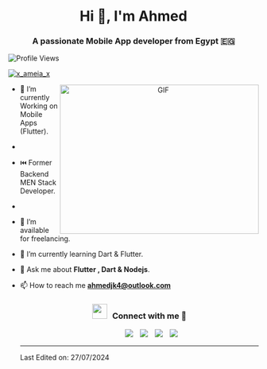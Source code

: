 <h1 align="center">Hi 👋, I'm 
Ahmed</h1>
<h3 align="center">A passionate Mobile App developer from Egypt  🇪🇬</h3>

<p align="left"> <img src="https://komarev.com/ghpvc/?username=ahmedjk4&color=0e75b6&style=flat" alt="Profile Views" /> </p>

<p align="left"> <a href="https://instagram.com/x_ameia_x" target="blank"><img src="https://img.shields.io/badge/Instagram-E4405F?style=for-the-badge&logo=instagram&logoColor=white" alt="x_ameia_x" /></a> </p>

<a target="_blank" align="center">
  <img align="right" top="500" height="300" width="400" alt="GIF" src="https://media.giphy.com/media/SWoSkN6DxTszqIKEqv/giphy.gif">
</a>

- 🌱 I’m currently Working on Mobile Apps (Flutter).
- 
- ⏮️ Former Backend MEN Stack Developer.
- 
- 🤝 I’m available for freelancing.

- 🌱 I’m currently learning Dart & Flutter.

- 💬 Ask me about **Flutter , Dart & Nodejs**.

- 📫 How to reach me **ahmedjk4@outlook.com**
  <!---
- 📄 Know about my experiences <a href="https://github.com/100rabhcsmc/Me.io/blob/master/01SaurabhChavanReactNativeResume.pdf" target="blank">Resume</a>
<br/>
-->
<h3 align="center" > <img src="https://media.giphy.com/media/iY8CRBdQXODJSCERIr/giphy.gif" width="30" height="30" style="margin-right: 10px;">Connect with me 🤝</h3>

<p align="center">

<div align="center"  class="icons-social" style="margin-left: 10px;">
         &nbsp;&nbsp;&nbsp;&nbsp;&nbsp;&nbsp;&nbsp;&nbsp;&nbsp;&nbsp;&nbsp;&nbsp; <a style="margin-left: 10px;"  target="_blank" href="https://www.linkedin.com/in/ahmed-elessawy-24b329288/">
			<img src="https://img.icons8.com/doodle/40/000000/linkedin--v2.png"></a>
        <a style="margin-left: 10px;" target="_blank" href="https://github.com/ahmedjk4">
		<img src="https://img.icons8.com/doodle/40/000000/github--v1.png"></a>
        <a style="margin-left: 10px;" target="_blank" href="https://instagram.com/x_ameia_x">
			<img src="https://img.icons8.com/doodle/40/000000/instagram-new--v2.png"></a>
		<a style="margin-left: 10px;" target="_blank" href="https://www.youtube.com/channel/UCZAKESwQOY0tU6P_pshMWew?view_as=subscriber">
				<img src="https://img.icons8.com/doodle/1x/youtube--v2.png" ></a> &nbsp;&nbsp; &nbsp;&nbsp;
      </div>

</p>

---

Last Edited on: 27/07/2024
